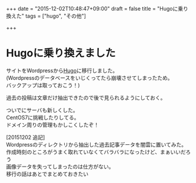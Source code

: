+++
date = "2015-12-02T10:48:47+09:00"
draft = false
title = "Hugoに乗り換えた"
tags = ["hugo", "その他"]

+++

# Hugoに乗り換えました

サイトをWordpressから[Hugo](http://gohugo.io/)に移行しました。  
(Wordpressのデータベースをいじくってたら崩壊させてしまったため。  
バックアップは取っておこう！)

過去の投稿は文章だけ抽出できたので後で見られるようにしておく。

ついでにサーバも新しくした。  
CentOS7に挑戦したりしてる。  
ドメイン周りの管理もかしこくしたぞ！  

[20151202 追記]  
Wordpressのディレクトリから抽出した過去記事データを闇雲に置いてみた。  
作成時刻のところがうまく取れていなくてバラバラになったけど、まぁいいだろう  
画像データを失ってしまったのは仕方がない。  
移行の話はあとでまとめておきたい
